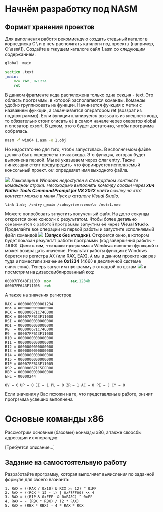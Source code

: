 # Начнём разработку под NASM

## Формат хранения проектов
Для выполнения работ я рекоммендую создать отедьный каталог в корне диска C:\ и в нем располагать каталоги под проекты (например, C:\asm\1).
Создайте в текущем каталоге файл 1.asm со следующим содержанием:

``` asm
global _main

section .text
_main:
    mov rax, 0x1234
    ret
``` 

В данном фрагменте кода расположена только одна секция - text. Это область программы, в которой располагаются команды. Команды удобно группировать на функции. 
Начинается функция с метки с названием функции, а заканчивается оператором ret (возврат из подпрограммы). 
Если функции планируется вызывать из внешнего кода, то обязательно стоит описать её в самом начале через оператор global и оператор export. В целом, этого будет достаточно, чтобы программа собралась. 

``` cmd
nasm -f win64 1.asm -o 1.obj
```

Но недостаточно для того, чтобы запустилась. В исполняемом файле должна быть определена точка входа. Это функция, которая будет выполнена первой. 
Мы её указываем через флаг entry. Также линковщик стоит предупредить, что формируется исполняемый консольный проект. out определяет имя выходного файла.

![](https://img.shields.io/badge/Важно-red) *Линковщик в Windows недоступен в стендартном контексте командной строки. Необходимо выполнять команду сборки через **x64 Native Tools Command Prompt for VS 2022** найти ссылку на этот контекст можно в меню Пуск в каталоге Visual Studio.*

```
link 1.obj /entry:_main /subsystem:console /out:1.exe 
```

Можете попробовать запустить полученный файл. На долю секунды откроется окно консоли с результатом. 
Чтобы более детально ознакомится с работой программы запустим её через **Visual Studio**. 
Проделайте все операции из первой работы и запустите исполняемый файл командой ![](https://img.shields.io/badge/Ctrl+F5-blue) **(Запуск без отладки)**. 
Откроется окно, в котором будет показан результат работы программы (код завершения работы - 4660). 
Дело в том, что даже программа в Windows является функцией и может возвращать значение. 
Результат работы функции в Windows берется из регистра AX (или RAX, EAX). 
А мы в данном проекте как раз туда и поместили значение **0x1234** (4660 в десятичной системе счисления). 
Теперь запустим программу с отладкой по шагам ![](https://img.shields.io/badge/F11-blue) и посмотрим на дизассемблированный код:
``` asm
00007FF643F11000  mov         eax,1234h  
00007FF643F11005  ret
```
А также на значения регистров:
```
RAX = 0000000000001234
RBX = 0000000000000000
RCX = 000000671C74C000
RDX = 00007FF643F11000
RSI = 0000000000000000
RDI = 0000000000000000
R8  = 000000671C74C000
R9  = 00007FF643F11000
R10 = 0000000000000000
R11 = 0000000000000000
R12 = 0000000000000000
R13 = 0000000000000000
R14 = 0000000000000000
R15 = 0000000000000000
RIP = 00007FF643F11005
RSP = 000000671C5FFD88
RBP = 0000000000000000
EFL = 00000244 

OV = 0 UP = 0 EI = 1 PL = 0 ZR = 1 AC = 0 PE = 1 CY = 0 
```

Если значения у Вас похожи на те, что представлены в работе, значит программа успешно выполнена.

# Основые команды x86
Рассмотрим основные (базовые) конмады x86, а также споосбы адресации их операндов:

[Требуется описание...]
## Задание на самостоятельную работу
Разработайте программу, которая выполняет вычисления по заданной формуле для своего варианта:
```
1. RAX = ((RAX / 0x10) & RCX >> 12) ^ 0xFF
2. RAX = ((RCX * 15 - 1) | 0xFFFF00) << 4
3. RAX = ((RIP & 0xFFF) & 0xFABC) ^ 0xFF
4. RAX = - (RBX * RBX) / (2 * RAX)
5. RAX = (RBX * RBX) - 4 * RAX * RCX
```
